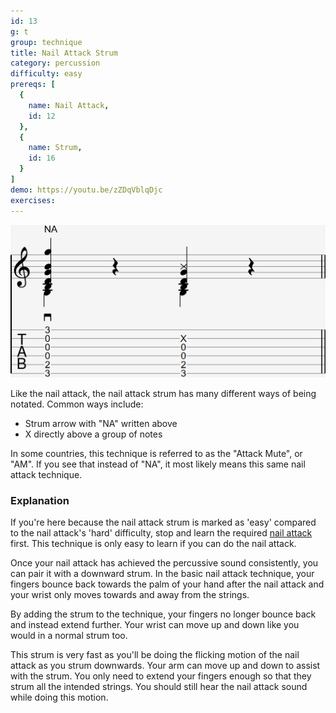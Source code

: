 ```yaml
---
id: 13
g: t
group: technique
title: Nail Attack Strum
category: percussion
difficulty: easy
prereqs: [
  {
    name: Nail Attack,
    id: 12
  },
  {
    name: Strum,
    id: 16
  }
]
demo: https://youtu.be/zZDqVblqDjc
exercises:
---
```


<div class="tabImg">
  <img src="nail-attack-strum.jpg" />
</div>

Like the nail attack, the nail attack strum has many different ways of being notated. Common ways include:

- Strum arrow with "NA" written above
- X directly above a group of notes

In some countries, this technique is referred to as the "Attack Mute", or "AM". If you see that instead of "NA", it most likely means this same nail attack technique.

### Explanation

If you're here because the nail attack strum is marked as 'easy' compared to the nail attack's 'hard' difficulty, stop and learn the required [nail attack](12) first. This technique is only easy to learn if you can do the nail attack.

Once your nail attack has achieved the percussive sound consistently, you can pair it with a downward strum. In the basic nail attack technique, your fingers bounce back towards the palm of your hand after the nail attack and your wrist only moves towards and away from the strings. 

By adding the strum to the technique, your fingers no longer bounce back and instead extend further. Your wrist can move up and down like you would in a normal strum too. 

This strum is very fast as you'll be doing the flicking motion of the nail attack as you strum downwards. Your arm can move up and down to assist with the strum. You only need to extend your fingers enough so that they strum all the intended strings. You should still hear the nail attack sound while doing this motion.